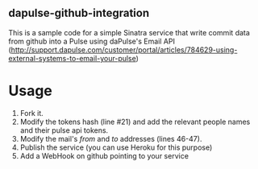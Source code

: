 ## dapulse-github-integration
This is a sample code for a simple Sinatra service that write commit data from github into a Pulse using daPulse's Email API (http://support.dapulse.com/customer/portal/articles/784629-using-external-systems-to-email-your-pulse)

# Usage

1. Fork it.
2. Modify the tokens hash (line #21) and add the relevant people names and their pulse api tokens.
3. Modify the mail's *from* and *to* addresses (lines 46-47).
4. Publish the service (you can use Heroku for this purpose)
5. Add a WebHook on github pointing to your service
 
